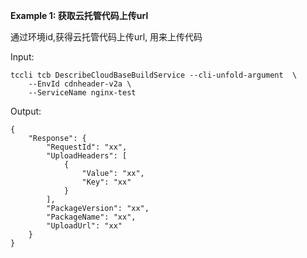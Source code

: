 **Example 1: 获取云托管代码上传url**

通过环境id,获得云托管代码上传url, 用来上传代码

Input: 

```
tccli tcb DescribeCloudBaseBuildService --cli-unfold-argument  \
    --EnvId cdnheader-v2a \
    --ServiceName nginx-test
```

Output: 
```
{
    "Response": {
        "RequestId": "xx",
        "UploadHeaders": [
            {
                "Value": "xx",
                "Key": "xx"
            }
        ],
        "PackageVersion": "xx",
        "PackageName": "xx",
        "UploadUrl": "xx"
    }
}
```


